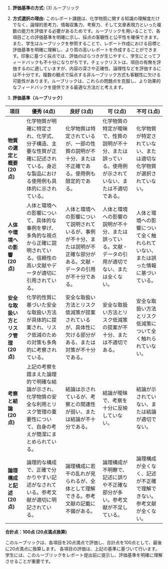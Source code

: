 1. **評価基準の方式:** (3) ルーブリック

2. **方式選択の理由:** このレポート課題は、化学物質に関する知識の理解度だけでなく、論理的思考力、情報収集力、考察力、そして文章表現力といった複数の能力を評価する必要があるためです。ルーブリックを用いることで、各項目ごとの評価基準を明確に示し、採点の客観性と公平性を確保できます。また、学生はルーブリックを参照することで、レポート作成における目標と評価基準を明確に理解し、より質の高いレポートを作成することができます。印象に基づく採点では、評価のばらつきが生じやすく、学生にとってフィードバックも不十分になりがちです。チェックリストは、項目の有無を評価するのに適していますが、内容の深さや正確性、論理性などを評価するには不十分です。複数の観点で採点する非ルーブリック方式も客観性に欠ける可能性があります。ルーブリックは、これらの問題点を克服し、より効果的なフィードバックを提供できる最適な方法だと考えます。


3. **評価基準（ルーブリック）**

| 項目 | 優秀 (4点) | 良好 (3点) | 可 (2点) | 不可 (1点) |
|---|---|---|---|---|
| **物質の選定と概要 (20点)** | 化学物質が明確に特定され、化学式、分子構造、主要な性質が正確に記述されている。身近な製品における使用例も具体的に示されている。 | 化学物質は特定されているが、一部の性質の説明が不十分、または不正確である。使用例も限定的である。 | 化学物質の特定が曖昧で、性質の説明が不十分、または誤っている。使用例が示されていない、または不適切である。 | 化学物質が特定されていない、または適切な化学物質が選択されていない。 |
| **人体や環境への影響 (20点)** | 人体と環境への影響について、具体的な事例を挙げ、多角的な視点から正確に説明されている。信頼性の高い文献やデータが適切に引用されている。 | 人体と環境への影響について説明されているが、事例が不十分、または説明が不正確な部分がある。文献・データの引用が不十分である。 | 人体と環境への影響の説明が不十分、または誤っている。文献・データの引用が適切でない、または全くない。 | 人体と環境への影響について全く触れられていない、または誤った情報に基づいている。 |
| **安全な取扱い方とリスク管理 (20点)** | 化学的性質に基づいた安全な取扱い方法が具体的に提案され、リスク低減のための対策も多角的に考察されている。 | 安全な取扱い方法とリスク低減策が提案されているが、具体性に欠ける部分がある、または対策が不十分である。 | 安全な取扱い方法とリスク低減策の提案が不十分、または不適切である。 | 安全な取扱い方法とリスク低減策について全く触れられていない。 |
| **考察と結論 (20点)** | 上記の考察を踏まえた論理的で明確な結論が示され、化学物質の安全な利用とリスク管理の重要性について、自身の考えが簡潔にまとめられている。 | 結論は示されているが、考察との関連性が弱い、または結論が不十分である。 | 結論が曖昧で、考察を十分に反映していない。 | 結論が示されていない、または結論が適切でない。 |
| **論理構成と記述 (20点)** | 論理的な構成で、正確で分かりやすい記述がなされている。参考文献が適切に明記されている。 | 論理構成に若干の乱れが見られるが、全体として理解できる。参考文献の記載に不備がある。 | 論理構成が不明瞭で、記述に誤りや不正確な部分が多い。参考文献が不足している。 | 論理構成が全くなく、記述が不正確で理解できない。参考文献が全くない。 |


**合計点：100点 (20点満点換算)**


このルーブリックは、各項目を20点満点で評価し、合計点を100点として、最後に20点満点に換算します。  各項目の評価は、上記の基準に基づいて行います。  学生には、このルーブリックをレポート提出前に提示し、評価基準を明確に理解させることが重要です。
